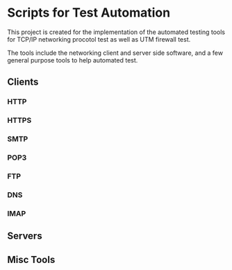 # Scripts for Test Automation

This project is created for the implementation of the automated testing tools for TCP/IP networking procotol test as well as UTM firewall test.

The tools include the networking client and server side software, and a few general purpose tools to help automated test.

## Clients

### HTTP
### HTTPS
### SMTP
### POP3
### FTP
### DNS
### IMAP

## Servers

## Misc Tools
